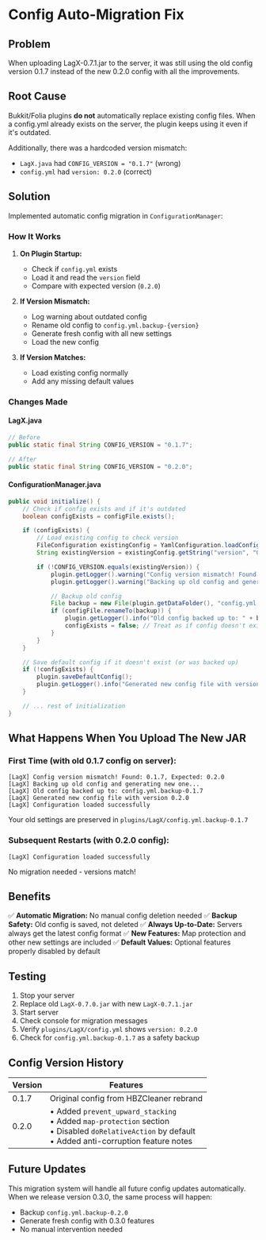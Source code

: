 # Config Auto-Migration Fix

## Problem

When uploading LagX-0.7.1.jar to the server, it was still using the old config version 0.1.7 instead of the new 0.2.0 config with all the improvements.

## Root Cause

Bukkit/Folia plugins **do not** automatically replace existing config files. When a config.yml already exists on the server, the plugin keeps using it even if it's outdated.

Additionally, there was a hardcoded version mismatch:

- `LagX.java` had `CONFIG_VERSION = "0.1.7"` (wrong)
- `config.yml` had `version: 0.2.0` (correct)

## Solution

Implemented automatic config migration in `ConfigurationManager`:

### How It Works

1. **On Plugin Startup:**

   - Check if `config.yml` exists
   - Load it and read the `version` field
   - Compare with expected version (`0.2.0`)

2. **If Version Mismatch:**

   - Log warning about outdated config
   - Rename old config to `config.yml.backup-{version}`
   - Generate fresh config with all new settings
   - Load the new config

3. **If Version Matches:**
   - Load existing config normally
   - Add any missing default values

### Changes Made

#### LagX.java

```java
// Before
public static final String CONFIG_VERSION = "0.1.7";

// After
public static final String CONFIG_VERSION = "0.2.0";
```

#### ConfigurationManager.java

```java
public void initialize() {
    // Check if config exists and if it's outdated
    boolean configExists = configFile.exists();

    if (configExists) {
        // Load existing config to check version
        FileConfiguration existingConfig = YamlConfiguration.loadConfiguration(configFile);
        String existingVersion = existingConfig.getString("version", "0.0.0");

        if (!CONFIG_VERSION.equals(existingVersion)) {
            plugin.getLogger().warning("Config version mismatch! Found: " + existingVersion + ", Expected: " + CONFIG_VERSION);
            plugin.getLogger().warning("Backing up old config and generating new one...");

            // Backup old config
            File backup = new File(plugin.getDataFolder(), "config.yml.backup-" + existingVersion);
            if (configFile.renameTo(backup)) {
                plugin.getLogger().info("Old config backed up to: " + backup.getName());
                configExists = false; // Treat as if config doesn't exist
            }
        }
    }

    // Save default config if it doesn't exist (or was backed up)
    if (!configExists) {
        plugin.saveDefaultConfig();
        plugin.getLogger().info("Generated new config file with version " + CONFIG_VERSION);
    }

    // ... rest of initialization
}
```

## What Happens When You Upload The New JAR

### First Time (with old 0.1.7 config on server):

```
[LagX] Config version mismatch! Found: 0.1.7, Expected: 0.2.0
[LagX] Backing up old config and generating new one...
[LagX] Old config backed up to: config.yml.backup-0.1.7
[LagX] Generated new config file with version 0.2.0
[LagX] Configuration loaded successfully
```

Your old settings are preserved in `plugins/LagX/config.yml.backup-0.1.7`

### Subsequent Restarts (with 0.2.0 config):

```
[LagX] Configuration loaded successfully
```

No migration needed - versions match!

## Benefits

✅ **Automatic Migration:** No manual config deletion needed
✅ **Backup Safety:** Old config is saved, not deleted
✅ **Always Up-to-Date:** Servers always get the latest config format
✅ **New Features:** Map protection and other new settings are included
✅ **Default Values:** Optional features properly disabled by default

## Testing

1. Stop your server
2. Replace old `LagX-0.7.0.jar` with new `LagX-0.7.1.jar`
3. Start server
4. Check console for migration messages
5. Verify `plugins/LagX/config.yml` shows `version: 0.2.0`
6. Check for `config.yml.backup-0.1.7` as a safety backup

## Config Version History

| Version | Features                                                                                                                                                   |
| ------- | ---------------------------------------------------------------------------------------------------------------------------------------------------------- |
| 0.1.7   | Original config from HBZCleaner rebrand                                                                                                                    |
| 0.2.0   | • Added `prevent_upward_stacking`<br>• Added `map-protection` section<br>• Disabled `doRelativeAction` by default<br>• Added anti-corruption feature notes |

## Future Updates

This migration system will handle all future config updates automatically. When we release version 0.3.0, the same process will happen:

- Backup `config.yml.backup-0.2.0`
- Generate fresh config with 0.3.0 features
- No manual intervention needed
